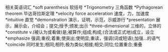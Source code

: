 相关英语词汇
*soft parenthesis   软括号
*Trigonometry       三角函数
*Pythagorean theorem 毕达哥拉斯定理
*velocity  force  acceleration  速度，力，加速度
*intuitive 直觉
*demonstration 演示，证明，示范，示威游行
*presentation 展示，展示会，介绍会；提交;授予;颁发;出示
*three-dimensional 三维的，立体的
*constitute     v.(被认为或看做)是;被算作;组成;构成;(合法或正式地)成立，设立
*emphasize  强调;重视;着重;使突出;使明显;重读，强调(词或短语);加强…的语气
*coincide 同时发生;相同;相符;极为类似;相接;相交;同位;位置重合;重叠
